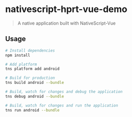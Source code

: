 # nativescript-hprt-vue-demo

> A native application built with NativeScript-Vue

## Usage

``` bash
# Install dependencies
npm install

# Add platform
tns platform add android

# Build for production
tns build android --bundle

# Build, watch for changes and debug the application
tns debug android --bundle

# Build, watch for changes and run the application
tns run android --bundle
```
